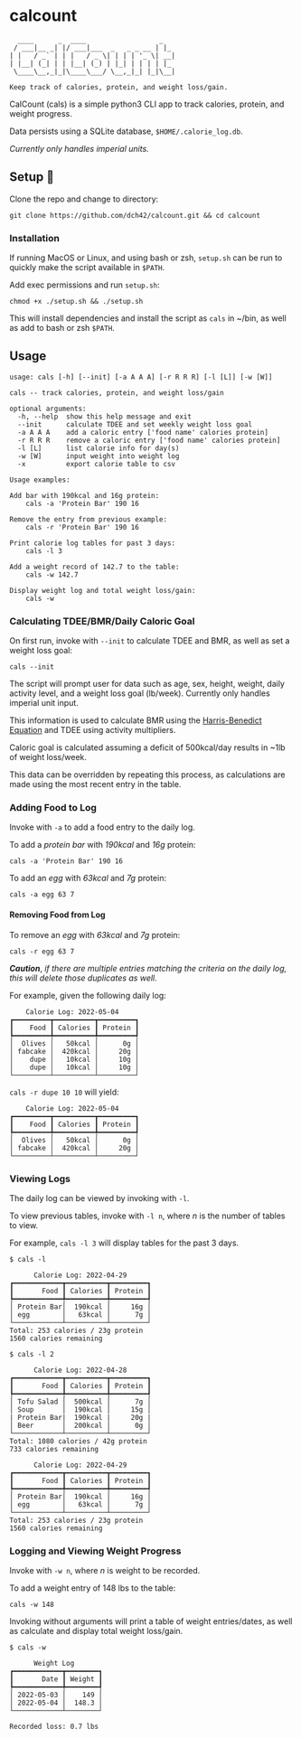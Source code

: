 # calcount
~~~
  ____      _  ____                  _   
 / ___|__ _| |/ ___|___  _   _ _ __ | |_ 
| |   / _` | | |   / _ \| | | | '_ \| __|
| |__| (_| | | |__| (_) | |_| | | | | |_ 
 \____\__,_|_|\____\___/ \__,_|_| |_|\__|
                                         
Keep track of calories, protein, and weight loss/gain.
~~~

CalCount (cals) is a simple python3 CLI app to track calories, protein, and weight progress.

Data persists using a SQLite database, `$HOME/.calorie_log.db`.

*Currently only handles imperial units.*

## Setup 🔧
Clone the repo and change to directory:
~~~
git clone https://github.com/dch42/calcount.git && cd calcount
~~~

### Installation
If running MacOS or Linux, and using bash or zsh, `setup.sh` can be run to quickly make the script available in `$PATH`.

Add exec permissions and run `setup.sh`:
~~~
chmod +x ./setup.sh && ./setup.sh
~~~
This will install dependencies and install the script as `cals` in ~/bin, as well as add to bash or zsh `$PATH`.

## Usage

~~~
usage: cals [-h] [--init] [-a A A A] [-r R R R] [-l [L]] [-w [W]]

cals -- track calories, protein, and weight loss/gain

optional arguments:
  -h, --help  show this help message and exit
  --init      calculate TDEE and set weekly weight loss goal
  -a A A A    add a caloric entry ['food name' calories protein]
  -r R R R    remove a caloric entry ['food name' calories protein]
  -l [L]      list calorie info for day(s)
  -w [W]      input weight into weight log
  -x          export calorie table to csv

Usage examples:

Add bar with 190kcal and 16g protein:
	cals -a 'Protein Bar' 190 16

Remove the entry from previous example:
	cals -r 'Protein Bar' 190 16

Print calorie log tables for past 3 days:
	cals -l 3

Add a weight record of 142.7 to the table:
	cals -w 142.7

Display weight log and total weight loss/gain:
	cals -w
~~~

### Calculating TDEE/BMR/Daily Caloric Goal

On first run, invoke with `--init` to calculate TDEE and BMR, as well as set a weight loss goal:

~~~
cals --init
~~~

The script will prompt user for data such as age, sex, height, weight, daily activity level, and a weight loss goal (lb/week). Currently only handles imperial unit input. 

This information is used to calculate BMR using the [Harris-Benedict Equation](https://en.wikipedia.org/wiki/Harris%E2%80%93Benedict_equation) and TDEE using activity multipliers. 

Caloric goal is calculated assuming a deficit of 500kcal/day results in ~1lb of weight loss/week.

This data can be overridden by repeating this process, as calculations are made using the most recent entry in the table.

### Adding Food to Log

Invoke with `-a` to add a food entry to the daily log.

To add a *protein bar* with *190kcal* and *16g* protein:
~~~
cals -a 'Protein Bar' 190 16
~~~
To add an *egg* with *63kcal* and *7g* protein:
~~~
cals -a egg 63 7
~~~

#### Removing Food from Log

To remove an *egg* with *63kcal* and *7g* protein:
~~~
cals -r egg 63 7
~~~

***Caution***, *if there are multiple entries matching the criteria on the daily log, this will delete those duplicates as well.*

For example, given the following daily log:

~~~
    Calorie Log: 2022-05-04     
┏━━━━━━━━━┳━━━━━━━━━━┳━━━━━━━━━┓
┃    Food ┃ Calories ┃ Protein ┃
┡━━━━━━━━━╇━━━━━━━━━━╇━━━━━━━━━┩
│  Olives │   50kcal │      0g │
│ fabcake │  420kcal │     20g │
│    dupe │   10kcal │     10g │
│    dupe │   10kcal │     10g │
└─────────┴──────────┴─────────┘
~~~

`cals -r dupe 10 10` will yield:

~~~
    Calorie Log: 2022-05-04     
┏━━━━━━━━━┳━━━━━━━━━━┳━━━━━━━━━┓
┃    Food ┃ Calories ┃ Protein ┃
┡━━━━━━━━━╇━━━━━━━━━━╇━━━━━━━━━┩
│  Olives │   50kcal │      0g │
│ fabcake │  420kcal │     20g │
└─────────┴──────────┴─────────┘
~~~

### Viewing Logs

The daily log can be viewed by invoking with `-l`.

To view previous tables, invoke with `-l n`, where *n* is the number of tables to view. 

For example, `cals -l 3` will display tables for the past 3 days. 

~~~
$ cals -l

      Calorie Log: 2022-04-29      
┏━━━━━━━━━━━━┳━━━━━━━━━━┳━━━━━━━━━┓
┃       Food ┃ Calories ┃ Protein ┃
┡━━━━━━━━━━━━╇━━━━━━━━━━╇━━━━━━━━━┩
│ Protein Bar│  190kcal │     16g │
│ egg        │   63kcal │      7g │
└────────────┴──────────┴─────────┘
Total: 253 calories / 23g protein          
1560 calories remaining
~~~

~~~
$ cals -l 2

      Calorie Log: 2022-04-28      
┏━━━━━━━━━━━━┳━━━━━━━━━━┳━━━━━━━━━┓
┃       Food ┃ Calories ┃ Protein ┃
┡━━━━━━━━━━━━╇━━━━━━━━━━╇━━━━━━━━━┩
│ Tofu Salad │  500kcal │      7g │
│ Soup       │  190kcal │     15g │
| Protein Bar|  190kcal |     20g |
│ Beer       │  200kcal │      0g │
└────────────┴──────────┴─────────┘
Total: 1080 calories / 42g protein          
733 calories remaining

      Calorie Log: 2022-04-29      
┏━━━━━━━━━━━━┳━━━━━━━━━━┳━━━━━━━━━┓
┃       Food ┃ Calories ┃ Protein ┃
┡━━━━━━━━━━━━╇━━━━━━━━━━╇━━━━━━━━━┩
│ Protein Bar│  190kcal │     16g │
│ egg        │   63kcal │      7g │
└────────────┴──────────┴─────────┘
Total: 253 calories / 23g protein          
1560 calories remaining
~~~

### Logging and Viewing Weight Progress

Invoke with `-w n`, where *n* is weight to be recorded.

To add a weight entry of 148 lbs to the table:

~~~
cals -w 148
~~~

Invoking without arguments will print a table of weight entries/dates, as well as calculate and display total weight loss/gain.

~~~
$ cals -w

      Weight Log       
┏━━━━━━━━━━━━┳━━━━━━━━┓
┃       Date ┃ Weight ┃
┡━━━━━━━━━━━━╇━━━━━━━━┩
│ 2022-05-03 │    149 │
│ 2022-05-04 │  148.3 │
└────────────┴────────┘

Recorded loss: 0.7 lbs
~~~